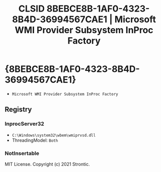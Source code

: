﻿---
title: "CLSID 8BEBCE8B-1AF0-4323-8B4D-36994567CAE1 | Microsoft WMI Provider Subsystem InProc Factory"
excerpt: What is COM-Object CLSID 8BEBCE8B-1AF0-4323-8B4D-36994567CAE1?
---

# {8BEBCE8B-1AF0-4323-8B4D-36994567CAE1}

* `Microsoft WMI Provider Subsystem InProc Factory`

## Registry


### InprocServer32

* `C:\Windows\system32\wbem\wmiprvsd.dll`
* ThreadingModel: `Both`

### NotInsertable


MIT License. Copyright (c) 2021 Strontic.


